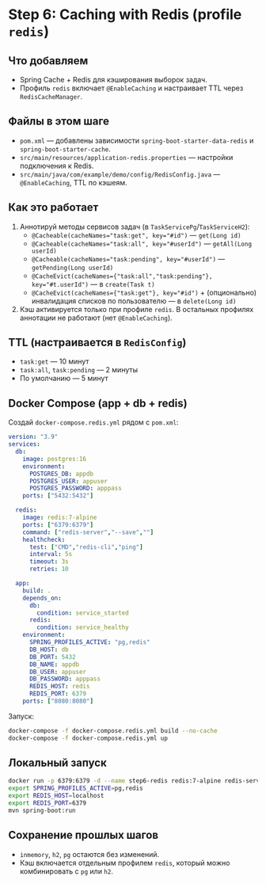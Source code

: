 # Step 6: Caching with Redis (profile `redis`)

## Что добавляем
- Spring Cache + Redis для кэширования выборок задач.
- Профиль `redis` включает `@EnableCaching` и настраивает TTL через `RedisCacheManager`.

## Файлы в этом шаге
- `pom.xml` — добавлены зависимости `spring-boot-starter-data-redis` и `spring-boot-starter-cache`.
- `src/main/resources/application-redis.properties` — настройки подключения к Redis.
- `src/main/java/com/example/demo/config/RedisConfig.java` — `@EnableCaching`, TTL по кэшеям.

## Как это работает
1. Аннотируй методы сервисов задач (в `TaskServicePg`/`TaskServiceH2`):
   - `@Cacheable(cacheNames="task:get", key="#id")` — `get(Long id)`
   - `@Cacheable(cacheNames="task:all", key="#userId")` — `getAll(Long userId)`
   - `@Cacheable(cacheNames="task:pending", key="#userId")` — `getPending(Long userId)`
   - `@CacheEvict(cacheNames={"task:all","task:pending"}, key="#t.userId")` — в `create(Task t)`
   - `@CacheEvict(cacheNames={"task:get"}, key="#id")` + (опционально) инвалидация списков по пользователю — в `delete(Long id)`
2. Кэш активируется только при профиле `redis`. В остальных профилях аннотации не работают (нет `@EnableCaching`).

## TTL (настраивается в `RedisConfig`)
- `task:get` — 10 минут
- `task:all`, `task:pending` — 2 минуты
- По умолчанию — 5 минут

## Docker Compose (app + db + redis)
Создай `docker-compose.redis.yml` рядом с `pom.xml`:
```yaml
version: "3.9"
services:
  db:
    image: postgres:16
    environment:
      POSTGRES_DB: appdb
      POSTGRES_USER: appuser
      POSTGRES_PASSWORD: apppass
    ports: ["5432:5432"]

  redis:
    image: redis:7-alpine
    ports: ["6379:6379"]
    command: ["redis-server","--save",""]
    healthcheck:
      test: ["CMD","redis-cli","ping"]
      interval: 5s
      timeout: 3s
      retries: 10

  app:
    build: .
    depends_on:
      db:
        condition: service_started
      redis:
        condition: service_healthy
    environment:
      SPRING_PROFILES_ACTIVE: "pg,redis"
      DB_HOST: db
      DB_PORT: 5432
      DB_NAME: appdb
      DB_USER: appuser
      DB_PASSWORD: apppass
      REDIS_HOST: redis
      REDIS_PORT: 6379
    ports: ["8080:8080"]
```

Запуск:
```bash
docker-compose -f docker-compose.redis.yml build --no-cache
docker-compose -f docker-compose.redis.yml up
```

## Локальный запуск
```bash
docker run -p 6379:6379 -d --name step6-redis redis:7-alpine redis-server --save ""
export SPRING_PROFILES_ACTIVE=pg,redis
export REDIS_HOST=localhost
export REDIS_PORT=6379
mvn spring-boot:run
```

## Сохранение прошлых шагов
- `inmemory`, `h2`, `pg` остаются без изменений.
- Кэш включается отдельным профилем `redis`, который можно комбинировать с `pg` или `h2`.
